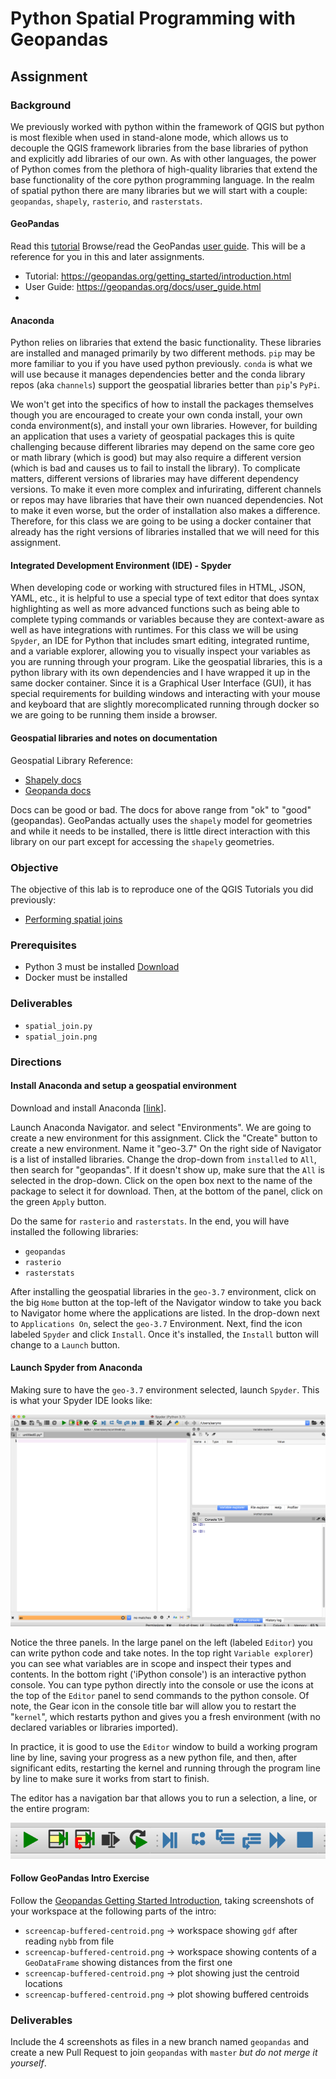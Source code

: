 # Python Spatial Programming with Geopandas
## Assignment

### Background
We previously worked with python within the framework of QGIS but python is most flexible when used in stand-alone mode, which allows us to decouple the QGIS framework libraries from the base libraries of python and explicitly add libraries of our own. As with other languages, the power of Python comes from the plethora of high-quality libraries that extend the base functionality of the core python programming language. In the realm of spatial python there are many libraries but we will start with a couple: `geopandas`, `shapely`, `rasterio`, and `rasterstats`. 

#### GeoPandas
Read this [tutorial](https://geopandas.org/getting_started/introduction.html)
Browse/read the GeoPandas [user guide](https://geopandas.org/docs/user_guide.html). This will be a reference for you in this and later assignments. 

- Tutorial: https://geopandas.org/getting_started/introduction.html
- User Guide: https://geopandas.org/docs/user_guide.html
- 
#### Anaconda
Python relies on libraries that extend the basic functionality. These libraries are installed and managed primarily by two different methods. `pip` may be more familiar to you if you have used python previously. `conda` is what we will use because it manages dependencies better and the conda library repos (aka `channels`) support the geospatial libraries better than `pip`'s `PyPi`.

We won't get into the specifics of how to install the packages themselves though you are encouraged to create your own conda install, your own conda environment(s), and install your own libraries. However, for building an application that uses a variety of geospatial packages this is quite challenging because different libraries may depend on the same core geo or math library (which is good) but may also require a different version (which is bad and causes us to fail to install the library). To complicate matters, different versions of libraries may have different dependency versions. To make it even more complex and infurirating, different channels or repos may have libraries that have their own nuanced dependencies. Not to make it even worse, but the order of installation also makes a difference. Therefore, for this class we are going to be using a docker container that already has the right versions of libraries installed that we will need for this assignment. 

#### Integrated Development Environment (IDE) - Spyder
When developing code or working with structured files in HTML, JSON, YAML, etc., it is helpful to use a special type of text editor that does syntax highlighting as well as more advanced functions such as being able to complete typing commands or variables because they are context-aware as well as have integrations with runtimes. For this class we will be using `Spyder`, an IDE for Python that includes smart editing, integrated runtime, and a variable explorer, allowing you to visually inspect your variables as you are running through your program. Like the geospatial libraries, this is a python library with its own dependencies and I have wrapped it up in the same docker container. Since it is a Graphical User Interface (GUI), it has special requirements for building windows and interacting with your mouse and keyboard that are slightly morecomplicated running through docker so we are going to be running them inside a browser. 

#### Geospatial libraries and notes on documentation 
Geospatial Library Reference:
- [Shapely docs](https://shapely.readthedocs.io/en/stable/manual.html)
- [Geopanda docs](http://geopandas.org/)

Docs can be good or bad. The docs for above range from "ok" to "good" (geopandas).
GeoPandas actually uses the `shapely` model for geometries and while it needs to be installed, there is little direct
interaction with this library on our part except for accessing the `shapely` geometries.

### Objective
The objective of this lab is to reproduce one of the QGIS Tutorials you did previously:
- [Performing spatial joins](http://www.qgistutorials.com/en/docs/3/performing_spatial_joins.html)

### Prerequisites
- Python 3 must be installed [Download](https://www.python.org/downloads/)
- Docker must be installed

### Deliverables
- `spatial_join.py`
- `spatial_join.png`

### Directions

#### Install Anaconda and setup a geospatial environment
Download and install Anaconda [[link](https://www.anaconda.com/products/individual)].

Launch Anaconda Navigator.  and select "Environments". We are going to create a new environment for this assignment. 
Click the "Create" button to create a new environment. Name it "geo-3.7"
On the right side of Navigator is a list of installed libraries. Change the drop-down from `installed` to `All`, then search for "geopandas".
If it doesn't show up, make sure that the `All` is selected in the drop-down.
Click on the open box next to the name of the package to select it for download. Then, at the bottom of the panel, click on the green `Apply` button.

Do the same for `rasterio` and `rasterstats`. In the end, you will have installed the following libraries:
- `geopandas`
- `rasterio`
- `rasterstats`

After installing the geospatial libraries in the `geo-3.7` environment, click on the big `Home` button at the top-left of the Navigator window to take you back to Navigator home where the applications are listed. In the drop-down next to `Applications On`, select the `geo-3.7` Environment. Next, find the icon labeled `Spyder` and click `Install`. Once it's installed, the `Install` button will change to a `Launch` button.

#### Launch Spyder from Anaconda 
Making sure to have the `geo-3.7` environment selected, launch `Spyder`.
This is what your Spyder IDE looks like:
 
 ![Spyder IDE](spyder-splash.png)
 
Notice the three panels. In the large panel on the left (labeled `Editor`) you can write python code and take notes. In the 
top right `Variable explorer`) you can see what variables are in scope and inspect their types and contents. In the bottom 
right ('iPython console') is an interactive python console. You can type python directly into the console or use the icons 
at the top of the `Editor` panel to send commands to the python console. Of note, the Gear icon in the console title bar
will allow you to restart the "`kernel`", which restarts python and gives you a fresh environment (with no declared 
variables or libraries imported).

In practice, it is good to use the `Editor` window to build a working program line by line, saving your progress as a new
python file, and then, after significant edits, restarting the kernel and running through the program line by line to make 
sure it works from start to finish.

The editor has a navigation bar that allows you to run a selection, a line, or the entire program:

![Spyder IDE](spyder-editor-navbar.png)

#### Follow GeoPandas Intro Exercise
Follow the [Geopandas Getting Started Introduction](https://geopandas.org/getting_started/introduction.html), taking screenshots 
of your workspace at the following parts of the intro:

- `screencap-buffered-centroid.png` -> workspace showing `gdf` after reading `nybb` from file
- `screencap-buffered-centroid.png` -> workspace showing contents of a `GeoDataFrame` showing distances from the first one
- `screencap-buffered-centroid.png` -> plot showing just the centroid locations
- `screencap-buffered-centroid.png` -> plot showing buffered centroids

### Deliverables
Include the 4 screenshots as files in a new branch named `geopandas` and create a new Pull Request to join `geopandas` with `master` _but do not merge it yourself_.
